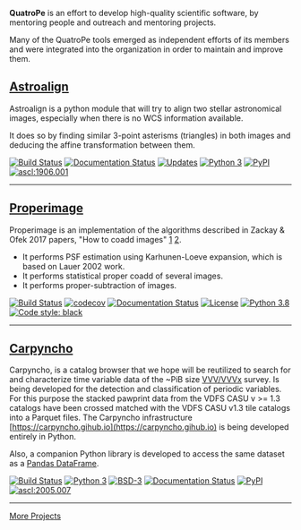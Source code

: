 

**QuatroPe** is an effort to develop high-quality scientific software, by
mentoring people and outreach and mentoring projects.

Many of the QuatroPe tools emerged as independent efforts of
its members and were integrated into the organization in order to maintain and
improve them.


## [Astroalign](https://astroalign.readthedocs.io)

Astroalign is a python module that will try to align two stellar astronomical
images, especially when there is no WCS information available.

It does so by finding similar 3-point asterisms (triangles) in both images and
deducing the affine transformation between them.

[![Build Status](https://travis-ci.com/toros-astro/astroalign.svg?branch=master)](https://travis-ci.com/toros-astro/astroalign)
[![Documentation Status](https://readthedocs.org/projects/astroalign/badge/?version=latest)](http://astroalign.readthedocs.org/en/latest/?badge=latest)
[![Updates](https://pyup.io/repos/github/toros-astro/astroalign/shield.svg)](https://pyup.io/repos/github/toros-astro/astroalign/)
[![Python 3](https://pyup.io/repos/github/toros-astro/astroalign/python-3-shield.svg)](https://pyup.io/repos/github/toros-astro/astroalign/)
[![PyPI](https://img.shields.io/pypi/v/astroalign)](https://pypi.org/project/astroalign/)
[![ascl:1906.001](https://img.shields.io/badge/ascl-1906.001-blue.svg?colorB=262255)](http://ascl.net/1906.001)

---

## [Properimage](https://properimage.readthedocs.io)

Properimage is an implementation of the algorithms described in Zackay & Ofek 2017
papers, "How to coadd images" [1](https://iopscience.iop.org/article/10.3847/1538-4357/836/2/187/meta) [2](https://iopscience.iop.org/article/10.3847/1538-4357/836/2/188).

- It performs PSF estimation using Karhunen-Loeve expansion, which is based on Lauer 2002 work.
- It performs statistical proper coadd of several images.
- It performs proper-subtraction of images.

[![Build Status](https://travis-ci.com/quatrope/ProperImage.svg?branch=master)](https://travis-ci.com/quatrope/ProperImage)
[![codecov](https://codecov.io/gh/quatrope/ProperImage/branch/master/graph/badge.svg)](https://codecov.io/gh/quatrope/ProperImage)
[![Documentation Status](https://readthedocs.org/projects/properimage/badge/?version=latest)](http://properimage.readthedocs.io/en/latest/?badge=latest)
[![License](https://img.shields.io/pypi/l/properimage?color=blue)](https://tldrlegal.com/license/bsd-3-clause-license-(revised))
[![Python 3.8](https://img.shields.io/badge/python-3.8-blue.svg)](https://badge.fury.io/py/properimage)
[![Code style: black](https://img.shields.io/badge/code%20style-black-000000.svg)](https://github.com/ambv/black)

---

## [Carpyncho](https://carpyncho.github.io/)

Carpyncho, is a catalog browser that we hope will be reutilized to search for and
characterize time variable data of the ~PiB size [VVV/VVVx](https://vvvsurvey.org/)
survey. Is being developed for the detection and classification of periodic
variables. For this purpose the stacked pawprint data from the VDFS CASU v >= 1.3
catalogs have been crossed matched with the VDFS CASU v1.3 tile catalogs into a
Parquet files.
The Carpyncho infrastructure [https://carpyncho.gihub.io](https://carpyncho.gihub.io) is being developed entirely in Python.

Also, a companion Python library is developed to access the same dataset as a [Pandas DataFrame](https://pandas.pydata.org/).

[![Build Status](https://travis-ci.org/carpyncho/carpyncho-py.svg?branch=master)](https://travis-ci.org/carpyncho/carpyncho-py)
[![Python 3](https://img.shields.io/badge/python-3.7+-blue.svg)](https://badge.fury.io/py/carpyncho)
[![BSD-3](https://img.shields.io/badge/License-BSD3-blue.svg)](https://www.tldrlegal.com/l/bsd3)
[![Documentation Status](https://readthedocs.org/projects/carpyncho-py/badge/?version=latest)](https://carpyncho-py.readthedocs.io/en/latest/?badge=latest)
[![PyPI](https://img.shields.io/pypi/v/carpyncho)](https://pypi.org/project/carpyncho/)
[![ascl:2005.007](https://img.shields.io/badge/ascl-2005.007-blue.svg?colorB=262255)](http://ascl.net/2005.007)

---

[More Projects](/projects)
